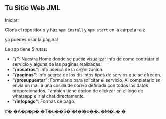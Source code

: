 ##  Tu Sitio Web JML


Iniciar:

Clona el repositorio y haz `npm install` y `npm start` en la carpeta raiz


ya puedes usar la página!


La app tiene 5 rutas:

 - **"/"**: Nuestra Home donde se puede visualizar info de como contratar el servicio y alguna de las paginas realizadas.
 - **"/nosotros"**: Info acerca de la organización.
  - **"/paginas"**: Info acerca de los distintos tipos de servios que se ofrecen.
 - **"/presupuestar"**: Formulario para solicitar el servicio. Al completarlo se envia un mail a una casilla de correo definada con todos los datos proporcionados. Tambien tiene opcion de clickear en el logo de whatsapp e ir al chat directamente.
  - **"/infopago"**: Formas de pago.




#� �A�p�p� �T�u��S�i�t�i�o��J�M�L� �
